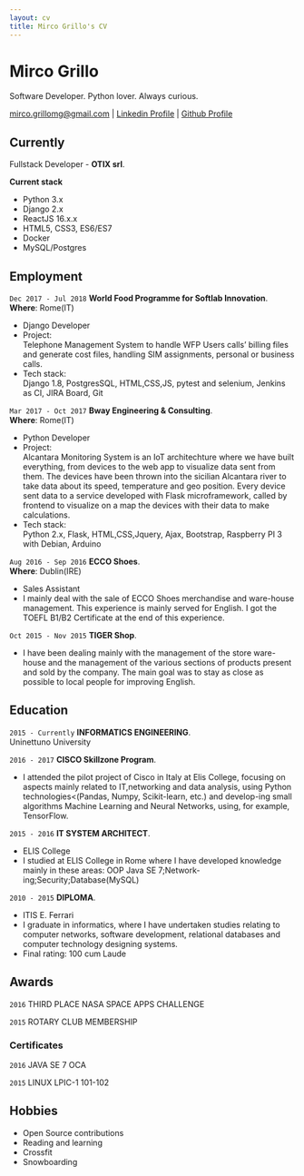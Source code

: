 ```yaml
---
layout: cv
title: Mirco Grillo's CV
---
```

# Mirco Grillo
Software Developer. Python lover. Always curious.

<div id="webaddress">
<a href="mailto:mirco.grillomg@gmail.com">mirco.grillomg@gmail.com</a>
| <a href="https://linkedin.com/in/mirco-grillo-680a96117/">Linkedin Profile</a>
| <a href="https://github.com/iflare3g/">Github Profile</a>
</div>


## Currently

Fullstack Developer - __OTIX srl__. 

__Current stack__
  - Python 3.x
  - Django 2.x
  - ReactJS 16.x.x
  - HTML5, CSS3, ES6/ES7
  - Docker 
  - MySQL/Postgres

## Employment

`Dec 2017 - Jul 2018`
__World Food Programme for Softlab Innovation__.  
__Where__: Rome(IT)
  - Django Developer
  - Project:   
        Telephone Management System to handle WFP Users calls’ billing files and generate cost files, handling SIM  assignments, personal or business calls.
  - Tech stack:   
        Django 1.8, PostgresSQL, HTML,CSS,JS, pytest and selenium, Jenkins as CI, JIRA Board, Git

`Mar 2017 - Oct 2017`
__Bway Engineering & Consulting__.  
__Where__: Rome(IT)
  - Python Developer
  - Project:   
        Alcantara Monitoring System is an IoT architechture where we have built everything, from devices to the web app to visualize data sent from them.
The devices have been thrown into the sicilian Alcantara river to take data about its speed, temperature and geo position. Every device sent data to a service developed with Flask microframework, called by frontend to visualize on a map the devices with their data to make calculations.
  - Tech stack:   
        Python 2.x, Flask, HTML,CSS,Jquery, Ajax, Bootstrap, Raspberry PI 3 with Debian, Arduino

`Aug 2016 - Sep 2016`
__ECCO Shoes__.  
__Where__: Dublin(IRE)
  - Sales Assistant
  - I mainly deal with the sale of ECCO Shoes merchandise and ware-house management. This experience is mainly served for English. I got the TOEFL B1/B2 Certificate at the end of this experience.

`Oct 2015 - Nov 2015`
__TIGER Shop__.  
  - I have been dealing mainly with the management of the store ware-house and the management of the various sections of  products present and sold by the company. The main goal was to stay as close as possible to local people for improving English.



## Education

`2015 - Currently`
__INFORMATICS ENGINEERING__.     
Uninettuno University

`2016 - 2017`
__CISCO Skillzone Program__.  
  - I attended the pilot project of Cisco in Italy at Elis College, focusing on aspects mainly related to IT,networking and data analysis, using Python technologies<(Pandas, Numpy, Scikit-learn, etc.) and develop-ing small algorithms Machine Learning and Neural Networks, using, for example, TensorFlow.

`2015 - 2016`
__IT SYSTEM ARCHITECT__. 
  - ELIS College
  - I studied at ELIS College in Rome where I have developed knowledge mainly in these areas: OOP Java SE 7;Network-ing;Security;Database(MySQL)

`2010 - 2015`
__DIPLOMA__. 
  - ITIS E. Ferrari 
  - I graduate in informatics, where I have undertaken studies relating to computer networks, software development, relational databases and computer technology designing systems.
  - Final rating: 100 cum Laude


## Awards

`2016`
THIRD PLACE NASA SPACE APPS CHALLENGE

`2015`
ROTARY CLUB MEMBERSHIP


### Certificates

`2016`
JAVA SE 7 OCA

`2015`
LINUX LPIC-1 101-102


## Hobbies

- Open Source contributions
- Reading and learning
- Crossfit
- Snowboarding



<!-- ### Footer

Last updated: Jan 2019 -->


